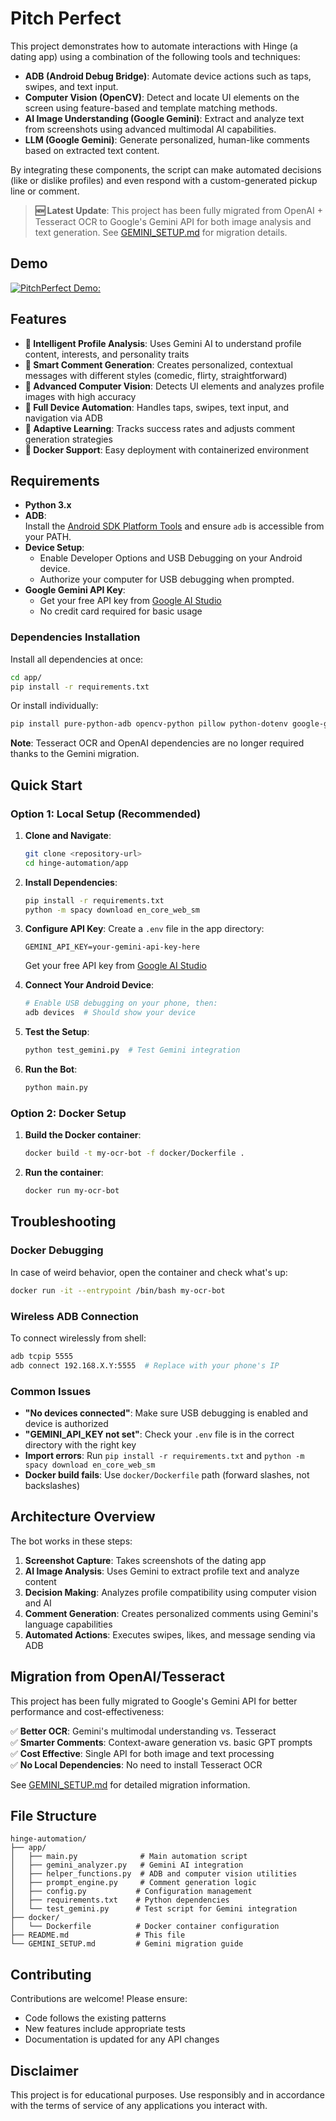﻿# Pitch Perfect

This project demonstrates how to automate interactions with Hinge (a dating app) using a combination of the following tools and techniques:

- **ADB (Android Debug Bridge)**: Automate device actions such as taps, swipes, and text input.
- **Computer Vision (OpenCV)**: Detect and locate UI elements on the screen using feature-based and template matching methods.
- **AI Image Understanding (Google Gemini)**: Extract and analyze text from screenshots using advanced multimodal AI capabilities.
- **LLM (Google Gemini)**: Generate personalized, human-like comments based on extracted text content.

By integrating these components, the script can make automated decisions (like or dislike profiles) and even respond with a custom-generated pickup line or comment.

> **🆕 Latest Update**: This project has been fully migrated from OpenAI + Tesseract OCR to Google's Gemini API for both image analysis and text generation. See [GEMINI_SETUP.md](GEMINI_SETUP.md) for migration details.

## Demo

[![PitchPerfect Demo: ](https://img.youtube.com/vi/VgES1_QHrR8/maxresdefault.jpg)](https://youtube.com/shorts/VgES1_QHrR8)

## Features

- **🤖 Intelligent Profile Analysis**: Uses Gemini AI to understand profile content, interests, and personality traits
- **💬 Smart Comment Generation**: Creates personalized, contextual messages with different styles (comedic, flirty, straightforward)
- **👀 Advanced Computer Vision**: Detects UI elements and analyzes profile images with high accuracy
- **📱 Full Device Automation**: Handles taps, swipes, text input, and navigation via ADB
- **🔄 Adaptive Learning**: Tracks success rates and adjusts comment generation strategies
- **🐳 Docker Support**: Easy deployment with containerized environment

## Requirements

- **Python 3.x**
- **ADB**:  
  Install the [Android SDK Platform Tools](https://developer.android.com/studio/releases/platform-tools) and ensure `adb` is accessible from your PATH.
- **Device Setup**:
  - Enable Developer Options and USB Debugging on your Android device.
  - Authorize your computer for USB debugging when prompted.
- **Google Gemini API Key**:
  - Get your free API key from [Google AI Studio](https://aistudio.google.com/)
  - No credit card required for basic usage

### Dependencies Installation

Install all dependencies at once:
```bash
cd app/
pip install -r requirements.txt
```

Or install individually:
```bash
pip install pure-python-adb opencv-python pillow python-dotenv google-genai spacy textblob vaderSentiment requests
```

**Note**: Tesseract OCR and OpenAI dependencies are no longer required thanks to the Gemini migration.

## Quick Start

### Option 1: Local Setup (Recommended)

1. **Clone and Navigate**:
   ```bash
   git clone <repository-url>
   cd hinge-automation/app
   ```

2. **Install Dependencies**:
   ```bash
   pip install -r requirements.txt
   python -m spacy download en_core_web_sm
   ```

3. **Configure API Key**:
   Create a `.env` file in the app directory:
   ```env
   GEMINI_API_KEY=your-gemini-api-key-here
   ```
   Get your free API key from [Google AI Studio](https://aistudio.google.com/)

4. **Connect Your Android Device**:
   ```bash
   # Enable USB debugging on your phone, then:
   adb devices  # Should show your device
   ```

5. **Test the Setup**:
   ```bash
   python test_gemini.py  # Test Gemini integration
   ```

6. **Run the Bot**:
   ```bash
   python main.py
   ```

### Option 2: Docker Setup

1. **Build the Docker container**:
   ```bash
   docker build -t my-ocr-bot -f docker/Dockerfile .
   ```

2. **Run the container**:
   ```bash
   docker run my-ocr-bot
   ```

## Troubleshooting

### Docker Debugging
In case of weird behavior, open the container and check what's up:
```bash
docker run -it --entrypoint /bin/bash my-ocr-bot
```

### Wireless ADB Connection
To connect wirelessly from shell:
```bash
adb tcpip 5555
adb connect 192.168.X.Y:5555  # Replace with your phone's IP
```

### Common Issues

- **"No devices connected"**: Make sure USB debugging is enabled and device is authorized
- **"GEMINI_API_KEY not set"**: Check your `.env` file is in the correct directory with the right key
- **Import errors**: Run `pip install -r requirements.txt` and `python -m spacy download en_core_web_sm`
- **Docker build fails**: Use `docker/Dockerfile` path (forward slashes, not backslashes)

## Architecture Overview

The bot works in these steps:
1. **Screenshot Capture**: Takes screenshots of the dating app
2. **AI Image Analysis**: Uses Gemini to extract profile text and analyze content  
3. **Decision Making**: Analyzes profile compatibility using computer vision and AI
4. **Comment Generation**: Creates personalized comments using Gemini's language capabilities
5. **Automated Actions**: Executes swipes, likes, and message sending via ADB

## Migration from OpenAI/Tesseract

This project has been fully migrated to Google's Gemini API for better performance and cost-effectiveness:

✅ **Better OCR**: Gemini's multimodal understanding vs. Tesseract  
✅ **Smarter Comments**: Context-aware generation vs. basic GPT prompts  
✅ **Cost Effective**: Single API for both image and text processing  
✅ **No Local Dependencies**: No need to install Tesseract OCR  

See [GEMINI_SETUP.md](GEMINI_SETUP.md) for detailed migration information.

## File Structure

```
hinge-automation/
├── app/
│   ├── main.py              # Main automation script
│   ├── gemini_analyzer.py   # Gemini AI integration
│   ├── helper_functions.py  # ADB and computer vision utilities
│   ├── prompt_engine.py     # Comment generation logic
│   ├── config.py           # Configuration management
│   ├── requirements.txt    # Python dependencies
│   └── test_gemini.py      # Test script for Gemini integration
├── docker/
│   └── Dockerfile          # Docker container configuration
├── README.md               # This file
└── GEMINI_SETUP.md         # Gemini migration guide
```

## Contributing

Contributions are welcome! Please ensure:
- Code follows the existing patterns
- New features include appropriate tests
- Documentation is updated for any API changes

## Disclaimer

This project is for educational purposes. Use responsibly and in accordance with the terms of service of any applications you interact with.
